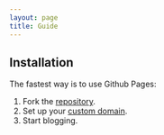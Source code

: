 ```yaml
---
layout: page
title: Guide
---
```


## Installation

The fastest way is to use Github Pages:

1. Fork the [repository](https://github.com/penibelst/jekyll-noita).
1. Set up your [custom domain](https://help.github.com/articles/setting-up-a-custom-domain-with-pages).
1. Start blogging.
